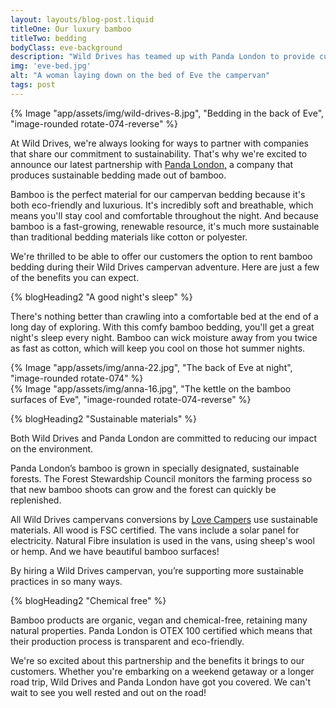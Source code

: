 ```yaml
---
layout: layouts/blog-post.liquid
titleOne: Our luxury bamboo
titleTwo: bedding
bodyClass: eve-background
description: "Wild Drives has teamed up with Panda London to provide customers with high-quality bamboo bedding"
img: 'eve-bed.jpg'
alt: "A woman laying down on the bed of Eve the campervan"
tags: post
---
```


<div class="grid-container align-items-top margin-spacing-b">
<div class="grid-container__item-span-3">
{% Image "app/assets/img/wild-drives-8.jpg", "Bedding in the back of Eve", "image-rounded rotate-074-reverse" %}
</div>
<div class="grid-container__item-span-4">
    
At Wild Drives, we're always looking for ways to partner with companies that share our commitment to sustainability. That's why we're excited to announce our latest partnership with [Panda London,](https://pandalondon.com/) a company that produces sustainable bedding made out of bamboo.

Bamboo is the perfect material for our campervan bedding because it's both eco-friendly and luxurious. It's incredibly soft and breathable, which means you'll stay cool and comfortable throughout the night. And because bamboo is a fast-growing, renewable resource, it's much more sustainable than traditional bedding materials like cotton or polyester.

We're thrilled to be able to offer our customers the option to rent bamboo bedding during their Wild Drives campervan adventure. Here are just a few of the benefits you can expect.
</div>

</div>


<div class="grid-container align-items-top margin-spacing-a">
<div class="grid-container__item-span-4">
{% blogHeading2 "A good night's sleep" %}

There's nothing better than crawling into a comfortable bed at the end of a long day of exploring. With this comfy bamboo bedding, you'll get a great night's sleep every night. Bamboo can wick moisture away from you twice as fast as cotton, which will keep you cool on those hot summer nights.
</div>
<div class="grid-container__item-span-3">
{% Image "app/assets/img/anna-22.jpg", "The back of Eve at night", "image-rounded rotate-074" %}
</div>
</div>


<div class="grid-container align-items-top margin-spacing-a">
<div class="grid-container__item-span-3">
{% Image "app/assets/img/anna-16.jpg", "The kettle on the bamboo surfaces of Eve", "image-rounded rotate-074-reverse" %}
</div>
<div class="grid-container__item-span-4">
    

{% blogHeading2 "Sustainable materials" %}

Both Wild Drives and Panda London are committed to reducing our impact on the environment. 

Panda London’s bamboo is grown in specially designated, sustainable forests. The Forest Stewardship Council monitors the farming process so that new bamboo shoots can grow and the forest can quickly be replenished.

All Wild Drives campervans conversions by [Love Campers](https://www.lovecampers.co.uk/) use sustainable materials. All wood is FSC certified. The vans include a solar panel for electricity. Natural Fibre insulation is used in the vans, using sheep's wool or hemp. And we have beautiful bamboo surfaces!

By hiring a Wild Drives campervan, you’re supporting more sustainable practices in so many ways.

</div>

</div>

<div class="margin-spacing-a">
{% blogHeading2 "Chemical free" %}
<div class="grid-container align-items-top">
<div class="grid-container__item-span-4">

Bamboo products are organic, vegan and chemical-free, retaining many natural properties. Panda London is OTEX 100 certified which means that their production process is transparent and eco-friendly.
</div>

<div class="grid-container__item-span-4">
We're so excited about this partnership and the benefits it brings to our customers. Whether you're embarking on a weekend getaway or a longer road trip, Wild Drives and Panda London have got you covered. We can't wait to see you well rested and out on the road!
</div>

</div>
</div>
